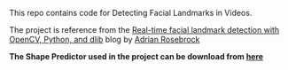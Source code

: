 

This repo contains code for Detecting Facial Landmarks in Videos.

The project is reference from the [Real-time facial landmark detection with OpenCV, Python, and dlib](https://www.pyimagesearch.com/2017/04/17/real-time-facial-landmark-detection-opencv-python-dlib/) blog by [Adrian Rosebrock](https://www.pyimagesearch.com/author/adrian/)


**The Shape Predictor used in the project can be download from [here](https://drive.google.com/open?id=1UAQ1Nc5Yzb2SRLOGTGtEtax_Cy1dxE3b)**
